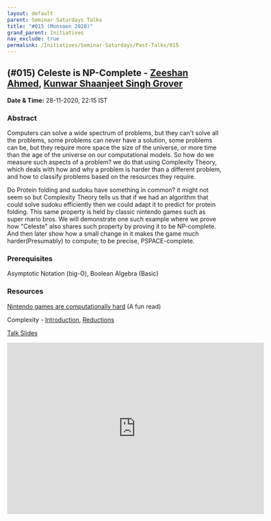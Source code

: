 ```yaml
---
layout: default
parent: Seminar Saturdays Talks
title: "#015 (Monsoon 2020)"
grand_parent: Initiatives
nav_exclude: true
permalink: /Initiatives/Seminar-Saturdays/Past-Talks/015
---
```


(#015) **Celeste is NP-Complete** - [Zeeshan Ahmed](https://github.com/Zshan0), [Kunwar Shaanjeet Singh Grover](https://github.com/Groverkss)
-------------------

**Date & Time:** 28-11-2020, 22:15 IST

### Abstract
Computers can solve a wide spectrum of problems, but they can't solve all the problems, some problems can never have a solution, some problems can be, but they require more space the size of the universe, or more time than the age of the universe on our computational models. So how do we measure such aspects of a problem? we do that using Complexity Theory, which deals with how and why a problem is harder than a different problem, and how to classify problems based on the resources they require.

Do Protein folding and sudoku have something in common? it might not seem so but Complexity Theory tells us that if we had an algorithm that could solve sudoku efficiently then we could adapt it to predict for protein folding. This same property is held by classic nintendo games such as super mario bros.
We will demonstrate one such example where we prove how "Celeste" also shares such property by proving it to be NP-complete. And then later show how a small change in it makes the game much harder(Presumably) to compute; to be precise, PSPACE-complete.

### Prerequisites
Asymptotic Notation (big-O), Boolean Algebra (Basic)

### Resources
[Nintendo games are computationally hard](https://arxiv.org/pdf/1203.1895.pdf) (A fun read)

Complexity - [Introduction](https://www.youtube.com/watch?v=moPtwq_cVH8&list=PLUl4u3cNGP61Oq3tWYp6V_F-5jb5L2iHb&index=23), [Reductions](https://www.youtube.com/watch?v=eHZifpgyH_4&list=PLUl4u3cNGP6317WaSNfmCvGym2ucw3oGp&index=22)

[Talk Slides](slides_015.pdf)

<iframe width="600" height="400" src="https://www.youtube.com/embed/1hn1R_Fr1OE" frameborder="0" allow="accelerometer; autoplay; clipboard-write; encrypted-media; gyroscope; picture-in-picture" allowfullscreen></iframe>

